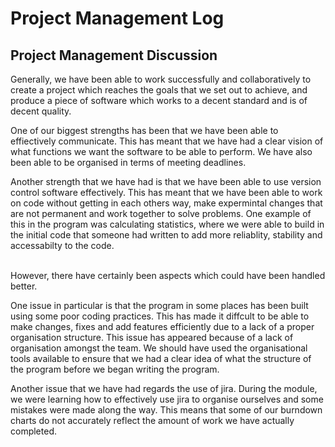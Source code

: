# Project Management Log

## Project Management Discussion 

Generally, we have been able to work successfully and collaboratively to create a project which reaches the goals that we set out to achieve, and produce a piece of software which works to a decent standard and is of decent quality. 

One of our biggest strengths has been that we have been able to effiectively communicate. This has meant that we have had a clear vision of what functions we want the software to be able to perform. We have also been able to be organised in terms of meeting deadlines. 

Another strength that we have had is that we have been able to use version control software effectively. This has meant that we have been able to work on code without getting in each others way, make expermintal changes that are not permanent and work together to solve problems. One example of this in the program was calculating statistics, where we were able to build in the initial code that someone had written to add more reliablity, stability and accessabilty to the code.<br>

<br>However, there have certainly been aspects which could have been handled better. 

One issue in particular is that the program in some places has been built using some poor coding practices. This has made it diffcult to be able to make changes, fixes and add features efficiently due to a lack of a proper organisation structure. This issue has appeared because of a lack of organisation amongst the team. We should have used the organisational tools available to ensure that we had a clear idea of what the structure of the program before we began writing the program.  

Another issue that we have had regards the use of jira. During the module, we were learning how to effectively use jira to organise ourselves and some mistakes were made along the way. This means that some of our burndown charts do not accurately reflect the amount of work we have actually completed. 
